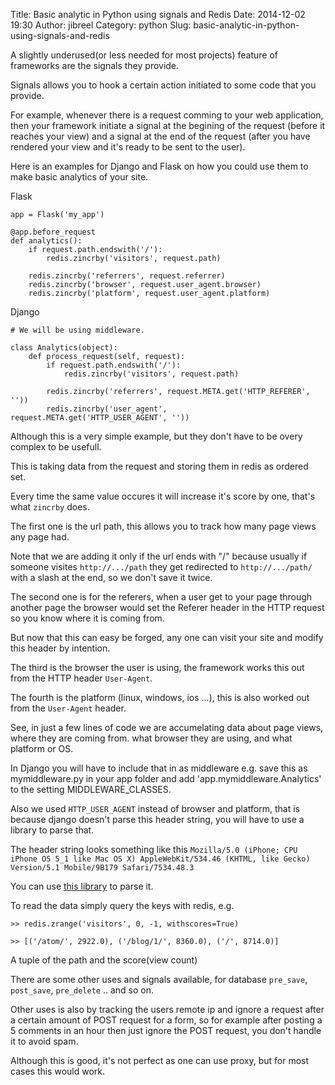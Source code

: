 Title: Basic analytic in Python using signals and Redis
Date: 2014-12-02 19:30
Author: jibreel
Category: python
Slug: basic-analytic-in-python-using-signals-and-redis

A slightly underused(or less needed for most projects) feature of
frameworks are the signals they provide.

Signals allows you to hook a certain action initiated to some code that
you provide.

For example, whenever there is a request comming to your web
application, then your framework initiate a signal at the begining of
the request (before it reaches your view) and a signal at the end of the
request (after you have rendered your view and it's ready to be sent to
the user).

Here is an examples for Django and Flask on how you could use them to
make basic analytics of your site.

<span class="highlight-blue">Flask</span>

```
app = Flask('my_app')

@app.before_request
def analytics():
    if request.path.endswith('/'):
        redis.zincrby('visitors', request.path)

    redis.zincrby('referrers', request.referrer)
    redis.zincrby('browser', request.user_agent.browser)
    redis.zincrby('platform', request.user_agent.platform)
```

<span class="highlight-blue">Django</span>

```
# We will be using middleware.

class Analytics(object):
    def process_request(self, request):
        if request.path.endswith('/'):
            redis.zincrby('visitors', request.path)

        redis.zincrby('referrers', request.META.get('HTTP_REFERER', ''))
        redis.zincrby('user_agent', request.META.get('HTTP_USER_AGENT', ''))
```

Although this is a very simple example, but they don't have to be overy
complex to be usefull.

This is taking data from the request and storing them in redis as
ordered set.

Every time the same value occures it will increase it's score by one,
that's what `zincrby` does.

The first one is the url path, this allows you to track how many page
views any page had.

Note that we are adding it only if the url ends with "/" because usually
if someone visites `http://.../path` they
get redirected to `http://.../path/` with a
slash at the end, so we don't save it twice.

The second one is for the referers, when a user get to your page through
another page the browser would set the Referer header in the HTTP
request so you know where it is coming from.

But now that this can easy be forged, any one can visit your site and
modify this header by intention.

The third is the browser the user is using, the framework works this out
from the HTTP header `User-Agent`.

The fourth is the platform (linux, windows, ios ...), this is also
worked out from the `User-Agent` header.

See, in just a few lines of code we are accumelating data about page
views, where they are coming from. what browser they are using, and what
platform or OS.

In Django you will have to include that in as middleware e.g. save this
as mymiddleware.py in your app folder and add
'app.mymiddleware.Analytics' to the setting MIDDLEWARE\_CLASSES.

Also we used `HTTP_USER_AGENT` instead of
browser and platform, that is because django doesn't parse this header
string, you will have to use a library to parse that.

The header string looks something like this `Mozilla/5.0 (iPhone; CPU iPhone OS 5_1 like Mac OS X)
AppleWebKit/534.46 (KHTML, like Gecko) Version/5.1 Mobile/9B179
Safari/7534.48.3`

You can use [this library](https://pypi.python.org/pypi/user-agents/) to
parse it.

To read the data simply query the keys with redis, e.g.

```
>> redis.zrange('visitors', 0, -1, withscores=True)

>> [('/atom/', 2922.0), ('/blog/1/', 8360.0), ('/', 8714.0)]
```

A tuple of the path and the score(view count)

There are some other uses and signals available, for database `pre_save`,
`post_save`, `pre_delete` .. and so on.

Other uses is also by tracking the users remote ip and ignore a request
after a certain amount of POST request for a form, so for example after
posting a 5 comments in an hour then just ignore the POST request, you
don't handle it to avoid spam.

Although this is good, it's not perfect as one can use proxy, but for
most cases this would work.

